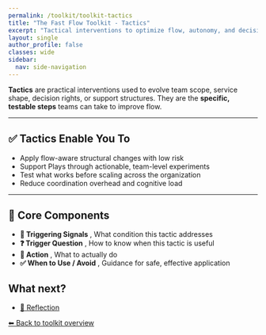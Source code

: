 ```yaml
---
permalink: /toolkit/toolkit-tactics
title: "The Fast Flow Toolkit - Tactics"
excerpt: "Tactical interventions to optimize flow, autonomy, and decision-making in specific areas. The specific steps to address bottlenecks, adjust structures, or increase alignment and coordination."
layout: single
author_profile: false
classes: wide
sidebar:
  nav: side-navigation
---
```


**Tactics** are practical interventions used to evolve team scope, service shape, decision rights, or support structures. They are the **specific, testable steps** teams can take to improve flow.

---

## ✅ Tactics Enable You To

- Apply flow-aware structural changes with low risk  
- Support Plays through actionable, team-level experiments  
- Test what works before scaling across the organization  
- Reduce coordination overhead and cognitive load  

---

## 🧩 Core Components

- **📡 Triggering Signals** , What condition this tactic addresses  
- **❓ Trigger Question** , How to know when this tactic is useful  
- **🎯 Action** , What to actually do  
- **✅ When to Use / Avoid** , Guidance for safe, effective application

## What next?

- [🔁 Reflection](/toolkit/toolkit-reflection)

[⬅ Back to toolkit overview](/toolkit/toolkit-overview)
